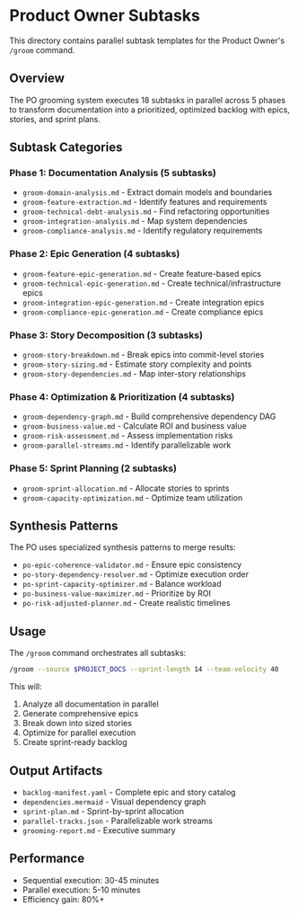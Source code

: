 # Product Owner Subtasks

This directory contains parallel subtask templates for the Product Owner's `/groom` command.

## Overview

The PO grooming system executes 18 subtasks in parallel across 5 phases to transform documentation into a prioritized, optimized backlog with epics, stories, and sprint plans.

## Subtask Categories

### Phase 1: Documentation Analysis (5 subtasks)
- `groom-domain-analysis.md` - Extract domain models and boundaries
- `groom-feature-extraction.md` - Identify features and requirements
- `groom-technical-debt-analysis.md` - Find refactoring opportunities
- `groom-integration-analysis.md` - Map system dependencies
- `groom-compliance-analysis.md` - Identify regulatory requirements

### Phase 2: Epic Generation (4 subtasks)
- `groom-feature-epic-generation.md` - Create feature-based epics
- `groom-technical-epic-generation.md` - Create technical/infrastructure epics
- `groom-integration-epic-generation.md` - Create integration epics
- `groom-compliance-epic-generation.md` - Create compliance epics

### Phase 3: Story Decomposition (3 subtasks)
- `groom-story-breakdown.md` - Break epics into commit-level stories
- `groom-story-sizing.md` - Estimate story complexity and points
- `groom-story-dependencies.md` - Map inter-story relationships

### Phase 4: Optimization & Prioritization (4 subtasks)
- `groom-dependency-graph.md` - Build comprehensive dependency DAG
- `groom-business-value.md` - Calculate ROI and business value
- `groom-risk-assessment.md` - Assess implementation risks
- `groom-parallel-streams.md` - Identify parallelizable work

### Phase 5: Sprint Planning (2 subtasks)
- `groom-sprint-allocation.md` - Allocate stories to sprints
- `groom-capacity-optimization.md` - Optimize team utilization

## Synthesis Patterns

The PO uses specialized synthesis patterns to merge results:
- `po-epic-coherence-validator.md` - Ensure epic consistency
- `po-story-dependency-resolver.md` - Optimize execution order
- `po-sprint-capacity-optimizer.md` - Balance workload
- `po-business-value-maximizer.md` - Prioritize by ROI
- `po-risk-adjusted-planner.md` - Create realistic timelines

## Usage

The `/groom` command orchestrates all subtasks:

```bash
/groom --source $PROJECT_DOCS --sprint-length 14 --team-velocity 40
```

This will:
1. Analyze all documentation in parallel
2. Generate comprehensive epics
3. Break down into sized stories
4. Optimize for parallel execution
5. Create sprint-ready backlog

## Output Artifacts

- `backlog-manifest.yaml` - Complete epic and story catalog
- `dependencies.mermaid` - Visual dependency graph
- `sprint-plan.md` - Sprint-by-sprint allocation
- `parallel-tracks.json` - Parallelizable work streams
- `grooming-report.md` - Executive summary

## Performance

- Sequential execution: 30-45 minutes
- Parallel execution: 5-10 minutes
- Efficiency gain: 80%+